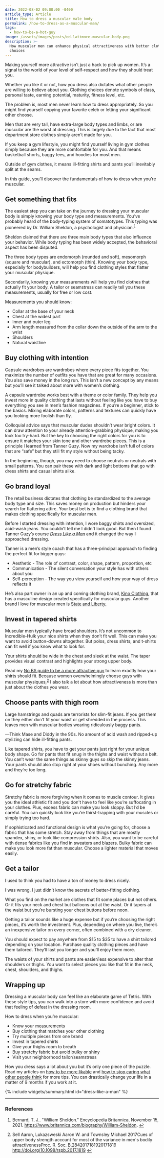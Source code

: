 ```yaml
---
date: 2022-08-02 09:00:00 -0400
article_type: Article
title: How to dress a muscular male body
permalink: /how-to-dress-as-a-muscular-man/
tags:
  - how-to-be-a-hot-guy
image: /assets/images/posts/ed-latimore-muscular-body.png
description: >-
  How muscular men can enhance physical attractiveness with better clothing
  choices
---
```

Making yourself more attractive isn’t just a hack to pick up women. It’s a signal to the world of your level of self-respect and how they should treat you.

Whether you like it or not, how you dress also dictates what other people are willing to believe about you. Clothing choices denote symbols of class, personal taste, earning potential, maturity, fitness level, etc.

The problem is, most men never learn how to dress appropriately. So you might find yourself copying your favorite celeb or letting your significant other choose.

Men that are very tall, have extra-large body types and limbs, or are muscular are the worst at dressing. This is largely due to the fact that most department store clothes simply aren’t made for you.

If you keep a gym lifestyle, you might find yourself living in gym clothes simply because they are more comfortable for you. And that means basketball shorts, baggy tees, and hoodies for most men.

Outside of gym clothes, it means ill-fitting shirts and pants you’ll inevitably split at the seams.

In this guide, you’ll discover the fundamentals of how to dress when you’re muscular.

## Get something that fits

The easiest step you can take on the journey to dressing your muscular body is simply knowing your body type and measurements. You’ve probably heard of the body-typing system of somatotypes. This typing was pioneered by Dr. William Sheldon, a psychologist and physician.<sup id="fnref:1" role="doc-noteref"><a class="footnote" rel="footnote" href="#fn:1">1</a></sup>

Sheldon claimed that there are three main body types that also influence your behavior. While body typing has been widely accepted, the behavioral aspect has been disputed.

The three body types are endomorph (rounded and soft), mesomorph (square and muscular), and ectomorph (thin). Knowing your body type, especially for bodybuilders, will help you find clothing styles that flatter your muscular physique.

Secondarily, knowing your measurements will help you find clothes that actually fit your body. A tailor or seamstress can readily tell you these measurements, usually for free or low cost.

Measurements you should know:

* Collar at the base of your neck
* Chest at the widest part
* Inner and outer leg
* Arm length measured from the collar down the outside of the arm to the wrist
* Shoulders
* Natural waistline

## Buy clothing with intention

Capsule wardrobes are wardrobes where every piece fits together. You maximize the number of outfits you have that are great for many occasions. You also save money in the long run. This isn’t a new concept by any means but you’ll see it talked about more with women’s clothing.

A capsule wardrobe works best with a theme or color family. They help you invest more in quality clothing that lasts without feeling like you have to buy everything you see in men’s fashion magazines. If you’re a beginner, stick to the basics. Mixing elaborate colors, patterns and textures can quickly have you looking more foolish than fly.

Colloquial advice says that muscular dudes shouldn’t wear bright colors. It can draw attention to your already attention-grabbing physique, making you look too try-hard. But the key to choosing the right colors for you is to ensure it matches your skin tone and other wardrobe pieces. This is a principle I learned from Tanner Guzy. Now my wardrobe isn’t full of colors that are “safe” but they still fit my style without being tacky.

In the beginning, though, you may need to choose neutrals or neutrals with small patterns. You can pair these with dark and light bottoms that go with dress shirts and casual shirts alike.

## Go brand loyal

The retail business dictates that clothing be standardized to the average body type and size. This saves money on production but hinders your search for flattering attire. Your best bet is to find a clothing brand that makes clothing specifically for muscular men.

Before I started dressing with intention, I wore baggy shirts and oversized, acid-wash jeans. You couldn’t tell me I didn't look good. But then I found Tanner Guzy’s course *[Dress Like a Man](https://goo.gl/hSjSFC)* and it changed the way I approached dressing.

Tanner is a men’s style coach that has a three-principal approach to finding the perfect fit for bigger guys:

* Aesthetic - The role of contrast, color, shape, pattern, proportion, etc
* Communication - The silent conversation your style has with others about you
* Self-perception - The way you view yourself and how your way of dress reflects it

He’s also part owner in an up and coming clothing brand, [Kino Clothing](https://kinoclothing.com/password), that has a masculine design created specifically for muscular guys. Another brand I love for muscular men is [State and Liberty.](https://stateandliberty.com/?rfsn=4641457.42a09&amp;utm_source=refersion&amp;utm_medium=affiliate&amp;utm_campaign=4641457.42a09)

## Invest in tapered shirts

Muscular men typically have broad shoulders. It’s not uncommon to Incredible-Hulk your nice shirts when they don’t fit well. This can make you want to avoid button-downs altogether. But polos, dress shirts, and t-shirts can fit well if you know what to look for.

Your shirts should be wide in the chest and sleek at the waist. The taper provides visual contrast and highlights your strong upper body.

Read my [No BS guide to be a more attractive guy](https://edlatimore.com/how-to-be-an-attractive-man/) to learn exactly how your shirts should fit. Because women overwhelmingly choose guys with muscular physiques,<sup id="fnref:2" role="doc-noteref"><a class="footnote" rel="footnote" href="#fn:2">2</a></sup> I also talk a lot about how attractiveness is more than just about the clothes you wear.

## Choose pants with thigh room

Large hamstrings and quads are terrorists for slim-fit jeans. If you get them on they either don't fit your waist or get shredded in the process. This leaves men with muscular bodies wearing ridiculously baggy pants.

—Think Mase and Diddy in the 90s. No amount of acid wash and ripped-up stylizing can hide ill-fitting pants.

Like tapered shirts, you have to get your pants just right for your unique body shape. Go for pants that fit snug in the thighs and waist without a belt. You can’t wear the same things as skinny guys so skip the skinny jeans. Your pants should also stop right at your shoes without bunching. Any more and they’re too long.

## Go for stretchy fabric

Stretchy fabric is more forgiving when it comes to muscle contour. It gives you the ideal athletic fit and you don't have to feel like you’re suffocating in your clothes. Plus, excess fabric can make you look sloppy. But I’d be careful. You can quickly look like you’re thirst-trapping with your muscles or simply trying too hard.

If sophisticated and functional design is what you’re going for, choose a fabric that has some stretch. Stay away from things that are mostly spandex, shiny, or look like compression shirts. Also, you want to be careful with dense fabrics like you find in sweaters and blazers. Bulky fabric can make you look more fat than muscular. Choose a lighter material that moves easily.

## Get a tailor

I used to think you had to have a ton of money to dress nicely.

I was wrong. I just didn’t know the secrets of better-fitting clothing.

What you find on the market are clothes that fit some places but not others. Or it fits your neck and chest but balloons out at the waist. Or it tapers at the waist but you're bursting your chest buttons before noon.

Getting a tailor sounds like a huge expense but if you’re choosing the right pieces, it’s worth the investment. Plus, depending on where you live, there’s an inexpensive tailor on every corner, often combined with a dry cleaner.

You should expect to pay anywhere from $15 to $35 to have a shirt tailored depending on your location. Purchase quality clothing pieces and have them tailored. They’ll last you longer and you’ll enjoy them more.

The waists of your shirts and pants are easier/less expensive to alter than shoulders or thighs. You want to select pieces you like that fit in the neck, chest, shoulders, and thighs.

## Wrapping up

Dressing a muscular body can feel like an elaborate game of Tetris. With these style tips, you can walk into a store with more confidence and avoid that feeling of defeat in the dressing room.

How to dress when you’re muscular:

* Know your measurements
* Buy clothing that matches your other clothing
* Try multiple pieces from one brand
* Invest in tapered shirts
* Give your thighs room to breath
* Buy stretchy fabric but avoid bulky or shiny
* Visit your neighborhood tailor/seamstress

How you dress says a lot about you but it’s only one piece of the puzzle. Read my articles on [how to be more likable](https://edlatimore.com/how-to-be-likeable/) and [how to stop caring what other people think](https://edlatimore.com/how-to-stop-worrying-about-what-others-think-of-you/) for more tips. You can drastically change your life in a matter of 6 months if you work at it.

{% include widgets/summary.html id="dress-like-a-man" %}

---

### References

<div class="footnotes" role="doc-endnotes"><ol><li id="fn:1" role="doc-endnote"><p>Bernard, T. J.. "William Sheldon." Encyclopedia Britannica, November 15, 2021. <a href="https://www.britannica.com/biography/William-Sheldon">https://www.britannica.com/biography/William-Sheldon</a>.&nbsp;<a class="reversefootnote" role="doc-backlink" href="#fnref:1">↩</a></p></li><li id="fn:2" role="doc-endnote"><p>Sell Aaron, Lukazsweski Aaron W. and Townsley Michael 2017Cues of upper body strength account for most of the variance in men's bodily attractivenessProc. R. Soc. B.2842017181920171819 <a href="http://doi.org/10.1098/rspb.2017.1819">http://doi.org/10.1098/rspb.2017.1819</a>&nbsp;<a class="reversefootnote" role="doc-backlink" href="#fnref:2">↩</a></p></li></ol></div>